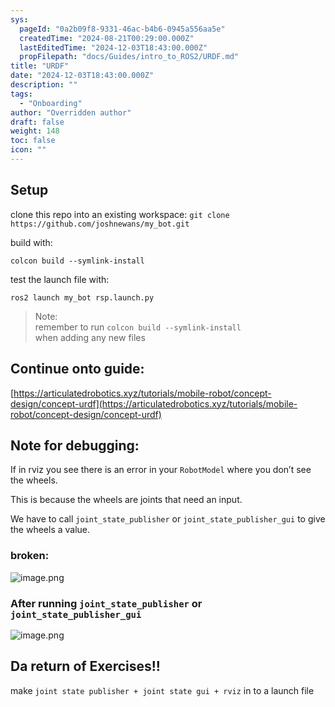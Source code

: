 ```yaml
---
sys:
  pageId: "0a2b09f8-9331-46ac-b4b6-0945a556aa5e"
  createdTime: "2024-08-21T00:29:00.000Z"
  lastEditedTime: "2024-12-03T18:43:00.000Z"
  propFilepath: "docs/Guides/intro_to_ROS2/URDF.md"
title: "URDF"
date: "2024-12-03T18:43:00.000Z"
description: ""
tags:
  - "Onboarding"
author: "Overridden author"
draft: false
weight: 148
toc: false
icon: ""
---
```


## Setup

clone this repo into an existing workspace:
`git clone https://github.com/joshnewans/my_bot.git`

build with:

`colcon build --symlink-install`

test the launch file with:

`ros2 launch my_bot rsp.launch.py`

> Note:  
> remember to run `colcon build --symlink-install`  
> when adding any new files

## Continue onto guide:

[https://articulatedrobotics.xyz/tutorials/mobile-robot/concept-design/concept-urdf](https://articulatedrobotics.xyz/tutorials/mobile-robot/concept-design/concept-urdf)

## Note for debugging:

If in rviz you see there is an error in your `RobotModel` where you don’t see the wheels.

This is because the wheels are joints that need an input. 

We have to call `joint_state_publisher` or `joint_state_publisher_gui` to give the wheels a value.

### broken:

![image.png](https://prod-files-secure.s3.us-west-2.amazonaws.com/d518164a-d88e-44d1-a4ee-3adb3bd8bce0/96a1d089-1f17-4dbf-8563-f2aef56a4d37/image.png?X-Amz-Algorithm=AWS4-HMAC-SHA256&X-Amz-Content-Sha256=UNSIGNED-PAYLOAD&X-Amz-Credential=ASIAZI2LB4663WLKPGEM%2F20250227%2Fus-west-2%2Fs3%2Faws4_request&X-Amz-Date=20250227T050828Z&X-Amz-Expires=3600&X-Amz-Security-Token=IQoJb3JpZ2luX2VjEDUaCXVzLXdlc3QtMiJHMEUCICiYgUgbR4dtiAYdCK6jiDPNWx%2FNAGlFiutipTGbNAr%2BAiEAhlw9gk%2FXPMoaKiP8IM0nt2q2fRWOazQ3%2BNUp6a1tzMkq%2FwMIbRAAGgw2Mzc0MjMxODM4MDUiDBf1yJmpNNICtBTuyircA1QsObvU6oI2E6yivMS5GjhaI%2BtieILjvr67ElF8Pu19JruK9VPm6%2B4dVeZJxdYUs933hQMOaKmaKjAmHWJuQPyfiLpfpqRnPeNn0aIo%2FwSvwoHVWeRipx5E3mrho7whYEgUAGztoJ%2B6uwy0wEjqQQ8i938L9oV9kAOzzkGGyUPD1%2FzG%2BZjBLV7Qr6PvG%2BqpjDTstURWnKzXvq%2B585C5xWzeFGtyXLyPkF%2BNsb5K1toqyCBFNVYjmr7tVhEs2vPwqCx%2F5LEUpZlUkRBinygzo7D%2BlKmUrs3%2BTLk0vhrEu2dHFJDqfQ6IGrOtKkKU1GMjg5v3Rz2Wp0ntmdxqoGF%2Fru2RLUd8Y%2FqmSdZQK8wYEBMjTVC2NGRyc%2BAzK4XJ5TXmj99e8ALH11CLcduZf8luMyc2FD56%2FgP%2BDJJ0GVup1Hl1VwnsMQAoqtMQqcCTfwuubz%2FXL4e1SX4tus0I9FXuT9IlFYWfGFezaCNRqbLPSoMm6QzYAdcZKzPZZxcyWCYPtq0wEaslKWsy4MXmoqIFmvhbOPov47z%2Fz66Lk6JT5AthCFK7zkp9JJH%2Byxz28%2B3SEG30dLgBe5Y3aM5P3Z3RcZZMFw3e616sStq%2BFgkl4hI55vfKCwwyTXrQ9zdwMIbQ%2F70GOqUB%2FDXttLEYz21dSVs527eynhcQ6JnIv%2Fmu8IwWKusU274zl0qzKyRuJ32w%2FN7sKuvipWCuzQfjCfdw4i25wRgX7lrl4UanGefZIVFZrNwZ%2Fug0i7iKnkp59nWi9PtiIR3BGmDCa5BIX7vdD%2F8cVeWoG6ZydyZvn94jGW6NnpsT1XqU09Hiei5HIPzya%2Bk26RjAmXH3bC172SRBGWaOeRre31%2FRA5NA&X-Amz-Signature=561698a1c9f08ceca8810a1319d224340e6c8a736cbf575c02d6b9996f934f2f&X-Amz-SignedHeaders=host&x-id=GetObject)

### After running `joint_state_publisher` or `joint_state_publisher_gui`

![image.png](https://prod-files-secure.s3.us-west-2.amazonaws.com/d518164a-d88e-44d1-a4ee-3adb3bd8bce0/130c99c7-1b0b-4031-9953-844fc3950ff4/image.png?X-Amz-Algorithm=AWS4-HMAC-SHA256&X-Amz-Content-Sha256=UNSIGNED-PAYLOAD&X-Amz-Credential=ASIAZI2LB4663WLKPGEM%2F20250227%2Fus-west-2%2Fs3%2Faws4_request&X-Amz-Date=20250227T050828Z&X-Amz-Expires=3600&X-Amz-Security-Token=IQoJb3JpZ2luX2VjEDUaCXVzLXdlc3QtMiJHMEUCICiYgUgbR4dtiAYdCK6jiDPNWx%2FNAGlFiutipTGbNAr%2BAiEAhlw9gk%2FXPMoaKiP8IM0nt2q2fRWOazQ3%2BNUp6a1tzMkq%2FwMIbRAAGgw2Mzc0MjMxODM4MDUiDBf1yJmpNNICtBTuyircA1QsObvU6oI2E6yivMS5GjhaI%2BtieILjvr67ElF8Pu19JruK9VPm6%2B4dVeZJxdYUs933hQMOaKmaKjAmHWJuQPyfiLpfpqRnPeNn0aIo%2FwSvwoHVWeRipx5E3mrho7whYEgUAGztoJ%2B6uwy0wEjqQQ8i938L9oV9kAOzzkGGyUPD1%2FzG%2BZjBLV7Qr6PvG%2BqpjDTstURWnKzXvq%2B585C5xWzeFGtyXLyPkF%2BNsb5K1toqyCBFNVYjmr7tVhEs2vPwqCx%2F5LEUpZlUkRBinygzo7D%2BlKmUrs3%2BTLk0vhrEu2dHFJDqfQ6IGrOtKkKU1GMjg5v3Rz2Wp0ntmdxqoGF%2Fru2RLUd8Y%2FqmSdZQK8wYEBMjTVC2NGRyc%2BAzK4XJ5TXmj99e8ALH11CLcduZf8luMyc2FD56%2FgP%2BDJJ0GVup1Hl1VwnsMQAoqtMQqcCTfwuubz%2FXL4e1SX4tus0I9FXuT9IlFYWfGFezaCNRqbLPSoMm6QzYAdcZKzPZZxcyWCYPtq0wEaslKWsy4MXmoqIFmvhbOPov47z%2Fz66Lk6JT5AthCFK7zkp9JJH%2Byxz28%2B3SEG30dLgBe5Y3aM5P3Z3RcZZMFw3e616sStq%2BFgkl4hI55vfKCwwyTXrQ9zdwMIbQ%2F70GOqUB%2FDXttLEYz21dSVs527eynhcQ6JnIv%2Fmu8IwWKusU274zl0qzKyRuJ32w%2FN7sKuvipWCuzQfjCfdw4i25wRgX7lrl4UanGefZIVFZrNwZ%2Fug0i7iKnkp59nWi9PtiIR3BGmDCa5BIX7vdD%2F8cVeWoG6ZydyZvn94jGW6NnpsT1XqU09Hiei5HIPzya%2Bk26RjAmXH3bC172SRBGWaOeRre31%2FRA5NA&X-Amz-Signature=8bfe6cb5e71ca38102d13b666f7d441011af52b8772dd39605c410590b132f70&X-Amz-SignedHeaders=host&x-id=GetObject)

## Da return of Exercises!!

make `joint state publisher + joint state gui + rviz` in to a launch file
